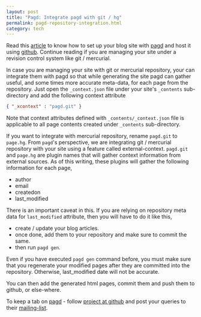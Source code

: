 ```yaml
---
layout: post
title: "Pagd: Integrate pagd with git / hg"
permalink: pagd-repository-integration.html
category: tech
---
```


Read this [article](./blog-with-pagd.html) to know how to set up your blog
site with [pagd][pagd-link] and host it using [github][github-link]. Continue
reading if you are managing your site under a revision control system like
git / mercurial.

In case you are managing your site with git or mercurial repository, your can
integrate them with pagd so that while generating the site pagd can gather
useful, and some times more accurate meta-data, for each page from the
repository. Just open the `_context.json` file under your site's
`_contents` sub-directory and add the following context attribute

```json
{ "_xcontext" : "pagd.git" }
```

Note that context attributes defined with `_contents/_context.json` file is
applicable to all page contents created under `_contents` sub-directory.

If you want to integrate with mercurial repository, rename `pagd.git` to
`page.hg`. From `pagd`'s perspective, we are integrating git / mercurial
repository with your site using a feature called external-context.
`pagd.git` and `page.hg` are plugin names that will gather context information
from external sources. As of this writing, these plugins will gather the
following information for each page,

- author
- email
- createdon
- last_modified

There is an important caveat in this. If you are relying on repository meta
data for `last_modified` attribute, then you will have to do it like this,

- create / update your blog articles.
- once done, add them to your repository and make sure to commit the same.
- then run `pagd gen`.

Even if you have executed `pagd gen` command before, you must make sure that
you regenerate your modified pages after they are committed into the
repository. Otherwise, last_modified date will not be accurate.

You can then add the generated html pages, commit them and push them to
github, or else-where.

To keep a tab on [pagd][pagd-link] - follow [project at github][pagd-gh-link]
and post your queries to their [mailing-list][mailing-link].

[pagd-link]: http://pythonhosted.org/pagd
[pagd-gh-link]: https://github.com/prataprc/pagd
[github-link]: http://github.com
[mailing-link]: http://groups.google.com/group/pluggdapps
